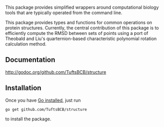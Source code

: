 This package provides simplified wrappers around computational biology tools
that are typically operated from the command line.

This package provides types and functions for common operations on protein
structures. Currently, the central contribution of this package is to
efficiently compute the RMSD between sets of points using a port of
Theobald and Liu's quarternion-based characteristic polynomial rotation
calculation method.

## Documentation

http://godoc.org/github.com/TuftsBCB/structure


## Installation

Once you have [Go installed](http://golang.org/doc/install), just run

    go get github.com/TuftsBCB/structure

to install the package.

